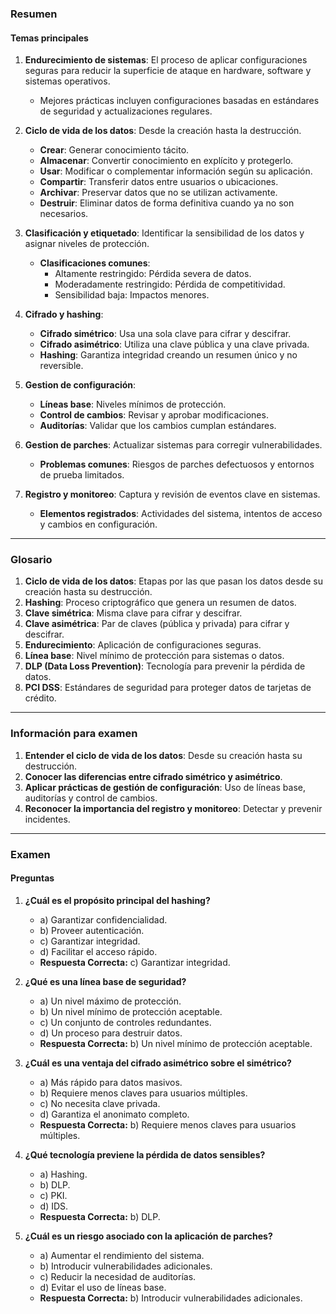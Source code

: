 ### Resumen

#### Temas principales

1. **Endurecimiento de sistemas**: El proceso de aplicar configuraciones seguras para reducir la superficie de ataque en hardware, software y sistemas operativos.
    
    - Mejores prácticas incluyen configuraciones basadas en estándares de seguridad y actualizaciones regulares.
2. **Ciclo de vida de los datos**: Desde la creación hasta la destrucción.
    
    - **Crear**: Generar conocimiento tácito.
    - **Almacenar**: Convertir conocimiento en explícito y protegerlo.
    - **Usar**: Modificar o complementar información según su aplicación.
    - **Compartir**: Transferir datos entre usuarios o ubicaciones.
    - **Archivar**: Preservar datos que no se utilizan activamente.
    - **Destruir**: Eliminar datos de forma definitiva cuando ya no son necesarios.
3. **Clasificación y etiquetado**: Identificar la sensibilidad de los datos y asignar niveles de protección.
    
    - **Clasificaciones comunes**:
        - Altamente restringido: Pérdida severa de datos.
        - Moderadamente restringido: Pérdida de competitividad.
        - Sensibilidad baja: Impactos menores.
4. **Cifrado y hashing**:
    
    - **Cifrado simétrico**: Usa una sola clave para cifrar y descifrar.
    - **Cifrado asimétrico**: Utiliza una clave pública y una clave privada.
    - **Hashing**: Garantiza integridad creando un resumen único y no reversible.
5. **Gestion de configuración**:
    
    - **Líneas base**: Niveles mínimos de protección.
    - **Control de cambios**: Revisar y aprobar modificaciones.
    - **Auditorías**: Validar que los cambios cumplan estándares.
6. **Gestion de parches**: Actualizar sistemas para corregir vulnerabilidades.
    
    - **Problemas comunes**: Riesgos de parches defectuosos y entornos de prueba limitados.
7. **Registro y monitoreo**: Captura y revisión de eventos clave en sistemas.
    
    - **Elementos registrados**: Actividades del sistema, intentos de acceso y cambios en configuración.

---

### Glosario

1. **Ciclo de vida de los datos**: Etapas por las que pasan los datos desde su creación hasta su destrucción.
2. **Hashing**: Proceso criptográfico que genera un resumen de datos.
3. **Clave simétrica**: Misma clave para cifrar y descifrar.
4. **Clave asimétrica**: Par de claves (pública y privada) para cifrar y descifrar.
5. **Endurecimiento**: Aplicación de configuraciones seguras.
6. **Línea base**: Nivel mínimo de protección para sistemas o datos.
7. **DLP (Data Loss Prevention)**: Tecnología para prevenir la pérdida de datos.
8. **PCI DSS**: Estándares de seguridad para proteger datos de tarjetas de crédito.

---

### Información para examen

1. **Entender el ciclo de vida de los datos**: Desde su creación hasta su destrucción.
2. **Conocer las diferencias entre cifrado simétrico y asimétrico**.
3. **Aplicar prácticas de gestión de configuración**: Uso de líneas base, auditorías y control de cambios.
4. **Reconocer la importancia del registro y monitoreo**: Detectar y prevenir incidentes.

---

### Examen

#### Preguntas

1. **¿Cuál es el propósito principal del hashing?**
    
    - a) Garantizar confidencialidad.
    - b) Proveer autenticación.
    - c) Garantizar integridad.
    - d) Facilitar el acceso rápido.
    - **Respuesta Correcta:** c) Garantizar integridad.
2. **¿Qué es una línea base de seguridad?**
    
    - a) Un nivel máximo de protección.
    - b) Un nivel mínimo de protección aceptable.
    - c) Un conjunto de controles redundantes.
    - d) Un proceso para destruir datos.
    - **Respuesta Correcta:** b) Un nivel mínimo de protección aceptable.
3. **¿Cuál es una ventaja del cifrado asimétrico sobre el simétrico?**
    
    - a) Más rápido para datos masivos.
    - b) Requiere menos claves para usuarios múltiples.
    - c) No necesita clave privada.
    - d) Garantiza el anonimato completo.
    - **Respuesta Correcta:** b) Requiere menos claves para usuarios múltiples.
4. **¿Qué tecnología previene la pérdida de datos sensibles?**
    
    - a) Hashing.
    - b) DLP.
    - c) PKI.
    - d) IDS.
    - **Respuesta Correcta:** b) DLP.
5. **¿Cuál es un riesgo asociado con la aplicación de parches?**
    
    - a) Aumentar el rendimiento del sistema.
    - b) Introducir vulnerabilidades adicionales.
    - c) Reducir la necesidad de auditorías.
    - d) Evitar el uso de líneas base.
    - **Respuesta Correcta:** b) Introducir vulnerabilidades adicionales.
